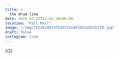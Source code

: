 ```yaml
---
title: >
  the drum line
date: 2019-03-23T22:01:30+00:00
location: "Pall Mall"
image: "/img/7b2261d874f5d55fa1403951a923537d.jpg"
draft: false
instagram: true
---
```


{{<photo src="/img/7b2261d874f5d55fa1403951a923537d.jpg">}}
